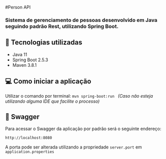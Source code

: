 #Person API
### Sistema de gerenciamento de pessoas desenvolvido em Java seguindo padrão Rest, utilizando Spring Boot.

## 🚀 Tecnologias utilizadas
- Java 11
- Spring Boot 2.5.3
- Maven 3.8.1
## 💻 Como iniciar a aplicação
  Utilizar o comando por terminal: `mvn spring-boot:run `
  _(Caso não esteja utilizando alguma IDE que facilite o processo)_
## 📗 Swagger
Para acessar o Swagger da aplicação por padrão será o seguinte endereço:

`http://localhost:8080`

A porta pode ser alterada utilizando a propriedade `server.port` em `application.properties`